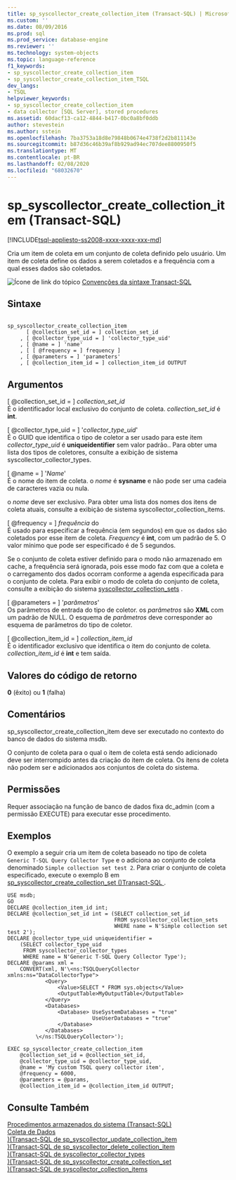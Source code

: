 ```yaml
---
title: sp_syscollector_create_collection_item (Transact-SQL) | Microsoft Docs
ms.custom: ''
ms.date: 08/09/2016
ms.prod: sql
ms.prod_service: database-engine
ms.reviewer: ''
ms.technology: system-objects
ms.topic: language-reference
f1_keywords:
- sp_syscollector_create_collection_item
- sp_syscollector_create_collection_item_TSQL
dev_langs:
- TSQL
helpviewer_keywords:
- sp_syscollector_create_collection_item
- data collector [SQL Server], stored procedures
ms.assetid: 60dacf13-ca12-4844-b417-0bc0a8bf0ddb
author: stevestein
ms.author: sstein
ms.openlocfilehash: 7ba3753a18d8e79848b0674e4738f2d2b811143e
ms.sourcegitcommit: b87d36c46b39af8b929ad94ec707dee8800950f5
ms.translationtype: MT
ms.contentlocale: pt-BR
ms.lasthandoff: 02/08/2020
ms.locfileid: "68032670"
---
```

# <a name="sp_syscollector_create_collection_item-transact-sql"></a>sp_syscollector_create_collection_item (Transact-SQL)
[!INCLUDE[tsql-appliesto-ss2008-xxxx-xxxx-xxx-md](../../includes/tsql-appliesto-ss2008-xxxx-xxxx-xxx-md.md)]

  Cria um item de coleta em um conjunto de coleta definido pelo usuário. Um item de coleta define os dados a serem coletados e a frequência com a qual esses dados são coletados.  
  
 ![Ícone de link do tópico](../../database-engine/configure-windows/media/topic-link.gif "Ícone de link do tópico") [Convenções da sintaxe Transact-SQL](../../t-sql/language-elements/transact-sql-syntax-conventions-transact-sql.md)  
  
## <a name="syntax"></a>Sintaxe  
  
```  
  
sp_syscollector_create_collection_item   
      [ @collection_set_id = ] collection_set_id   
    , [ @collector_type_uid = ] 'collector_type_uid'  
    , [ @name = ] 'name'   
    , [ [ @frequency = ] frequency ]  
    , [ @parameters = ] 'parameters'  
    , [ @collection_item_id = ] collection_item_id OUTPUT  
```  
  
## <a name="arguments"></a>Argumentos  
 [ @collection_set_id = ] *collection_set_id*  
 É o identificador local exclusivo do conjunto de coleta. *collection_set_id* é **int**.  
  
 [ @collector_type_uid = ] '*collector_type_uid*'  
 É o GUID que identifica o tipo de coletor a ser usado para este item *collector_type_uid* é **uniqueidentifier** sem valor padrão.. Para obter uma lista dos tipos de coletores, consulte a exibição de sistema syscollector_collector_types.  
  
 [ @name = ] '*Name*'  
 É o nome do item de coleta. o *nome* é **sysname** e não pode ser uma cadeia de caracteres vazia ou nula.  
  
 o *nome* deve ser exclusivo. Para obter uma lista dos nomes dos itens de coleta atuais, consulte a exibição de sistema syscollector_collection_items.  
  
 [ @frequency = ] *frequência* do  
 É usado para especificar a frequência (em segundos) em que os dados são coletados por esse item de coleta. *Frequency* é **int**, com um padrão de 5. O valor mínimo que pode ser especificado é de 5 segundos.  
  
 Se o conjunto de coleta estiver definido para o modo não armazenado em cache, a frequência será ignorada, pois esse modo faz com que a coleta e o carregamento dos dados ocorram conforme a agenda especificada para o conjunto de coleta. Para exibir o modo de coleta do conjunto de coleta, consulte a exibição do sistema [syscollector_collection_sets](../../relational-databases/system-catalog-views/syscollector-collection-sets-transact-sql.md) .  
  
 [ @parameters = ] '*parâmetros*'  
 Os parâmetros de entrada do tipo de coletor. os *parâmetros* são **XML** com um padrão de NULL. O esquema de *parâmetros* deve corresponder ao esquema de parâmetros do tipo de coletor.  
  
 [ @collection_item_id = ] *collection_item_id*  
 É o identificador exclusivo que identifica o item do conjunto de coleta. *collection_item_id* é **int** e tem saída.  
  
## <a name="return-code-values"></a>Valores do código de retorno  
 **0** (êxito) ou **1** (falha)  
  
## <a name="remarks"></a>Comentários  
 sp_syscollector_create_collection_item deve ser executado no contexto do banco de dados do sistema msdb.  
  
 O conjunto de coleta para o qual o item de coleta está sendo adicionado deve ser interrompido antes da criação do item de coleta. Os itens de coleta não podem ser e adicionados aos conjuntos de coleta do sistema.  
  
## <a name="permissions"></a>Permissões  
 Requer associação na função de banco de dados fixa dc_admin (com a permissão EXECUTE) para executar esse procedimento.  
  
## <a name="examples"></a>Exemplos  
 O exemplo a seguir cria um item de coleta baseado no tipo de coleta `Generic T-SQL Query Collector Type` e o adiciona ao conjunto de coleta denominado `Simple collection set test 2`. Para criar o conjunto de coleta especificado, execute o exemplo B em [sp_syscollector_create_collection_set &#40;&#41;Transact-SQL ](../../relational-databases/system-stored-procedures/sp-syscollector-create-collection-set-transact-sql.md).  
  
```  
USE msdb;  
GO  
DECLARE @collection_item_id int;  
DECLARE @collection_set_id int = (SELECT collection_set_id   
                                  FROM syscollector_collection_sets  
                                  WHERE name = N'Simple collection set test 2');  
DECLARE @collector_type_uid uniqueidentifier =   
    (SELECT collector_type_uid  
     FROM syscollector_collector_types  
     WHERE name = N'Generic T-SQL Query Collector Type');  
DECLARE @params xml =   
    CONVERT(xml, N'\<ns:TSQLQueryCollector xmlns:ns="DataCollectorType">  
            <Query>  
                <Value>SELECT * FROM sys.objects</Value>  
                <OutputTable>MyOutputTable</OutputTable>  
            </Query>  
            <Databases>   
                <Database> UseSystemDatabases = "true"   
                           UseUserDatabases = "true"  
                </Database>  
            </Databases>  
         \</ns:TSQLQueryCollector>');  
  
EXEC sp_syscollector_create_collection_item  
    @collection_set_id = @collection_set_id,  
    @collector_type_uid = @collector_type_uid,  
    @name = 'My custom TSQL query collector item',  
    @frequency = 6000,  
    @parameters = @params,  
    @collection_item_id = @collection_item_id OUTPUT;  
```  
  
## <a name="see-also"></a>Consulte Também  
 [Procedimentos armazenados do sistema &#40;Transact-SQL&#41;](../../relational-databases/system-stored-procedures/system-stored-procedures-transact-sql.md)   
 [Coleta de Dados](../../relational-databases/data-collection/data-collection.md)   
 [&#41;&#40;Transact-SQL de sp_syscollector_update_collection_item](../../relational-databases/system-stored-procedures/sp-syscollector-update-collection-item-transact-sql.md)   
 [&#41;&#40;Transact-SQL de sp_syscollector_delete_collection_item](../../relational-databases/system-stored-procedures/sp-syscollector-delete-collection-item-transact-sql.md)   
 [&#41;&#40;Transact-SQL de syscollector_collector_types](../../relational-databases/system-catalog-views/syscollector-collector-types-transact-sql.md)   
 [&#41;&#40;Transact-SQL de sp_syscollector_create_collection_set](../../relational-databases/system-stored-procedures/sp-syscollector-create-collection-set-transact-sql.md)   
 [&#41;&#40;Transact-SQL de syscollector_collection_items](../../relational-databases/system-catalog-views/syscollector-collection-items-transact-sql.md)  
  
  
